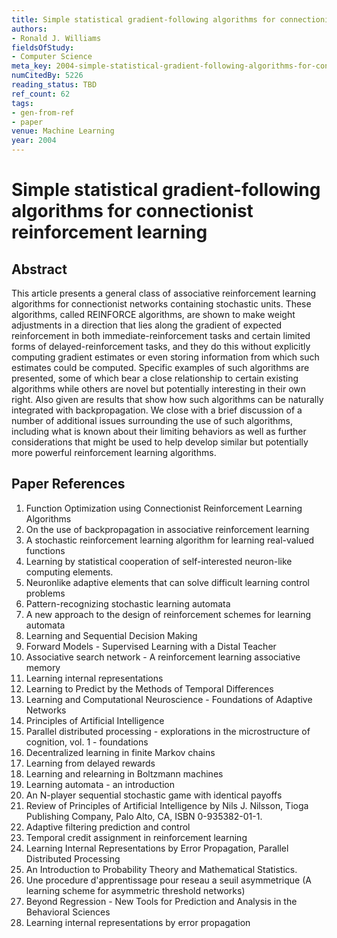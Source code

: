 ```yaml
---
title: Simple statistical gradient-following algorithms for connectionist reinforcement learning
authors:
- Ronald J. Williams
fieldsOfStudy:
- Computer Science
meta_key: 2004-simple-statistical-gradient-following-algorithms-for-connectionist-reinforcement-learning
numCitedBy: 5226
reading_status: TBD
ref_count: 62
tags:
- gen-from-ref
- paper
venue: Machine Learning
year: 2004
---
```


# Simple statistical gradient-following algorithms for connectionist reinforcement learning

## Abstract

This article presents a general class of associative reinforcement learning algorithms for connectionist networks containing stochastic units. These algorithms, called REINFORCE algorithms, are shown to make weight adjustments in a direction that lies along the gradient of expected reinforcement in both immediate-reinforcement tasks and certain limited forms of delayed-reinforcement tasks, and they do this without explicitly computing gradient estimates or even storing information from which such estimates could be computed. Specific examples of such algorithms are presented, some of which bear a close relationship to certain existing algorithms while others are novel but potentially interesting in their own right. Also given are results that show how such algorithms can be naturally integrated with backpropagation. We close with a brief discussion of a number of additional issues surrounding the use of such algorithms, including what is known about their limiting behaviors as well as further considerations that might be used to help develop similar but potentially more powerful reinforcement learning algorithms.

## Paper References

1. Function Optimization using Connectionist Reinforcement Learning Algorithms
2. On the use of backpropagation in associative reinforcement learning
3. A stochastic reinforcement learning algorithm for learning real-valued functions
4. Learning by statistical cooperation of self-interested neuron-like computing elements.
5. Neuronlike adaptive elements that can solve difficult learning control problems
6. Pattern-recognizing stochastic learning automata
7. A new approach to the design of reinforcement schemes for learning automata
8. Learning and Sequential Decision Making
9. Forward Models - Supervised Learning with a Distal Teacher
10. Associative search network - A reinforcement learning associative memory
11. Learning internal representations
12. Learning to Predict by the Methods of Temporal Differences
13. Learning and Computational Neuroscience - Foundations of Adaptive Networks
14. Principles of Artificial Intelligence
15. Parallel distributed processing - explorations in the microstructure of cognition, vol. 1 - foundations
16. Decentralized learning in finite Markov chains
17. Learning from delayed rewards
18. Learning and relearning in Boltzmann machines
19. Learning automata - an introduction
20. An N-player sequential stochastic game with identical payoffs
21. Review of Principles of Artificial Intelligence by Nils J. Nilsson, Tioga Publishing Company, Palo Alto, CA, ISBN 0-935382-01-1.
22. Adaptive filtering prediction and control
23. Temporal credit assignment in reinforcement learning
24. Learning Internal Representations by Error Propagation, Parallel Distributed Processing
25. An Introduction to Probability Theory and Mathematical Statistics.
26. Une procedure d'apprentissage pour reseau a seuil asymmetrique (A learning scheme for asymmetric threshold networks)
27. Beyond Regression - New Tools for Prediction and Analysis in the Behavioral Sciences
28. Learning internal representations by error propagation
